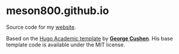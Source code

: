 # meson800.github.io

Source code for my [website](https://www.meson.us).

Based on the [Hugo Academic template](https://github.com/gcushen/hugo-academic) by [**George Cushen**](https://georgecushen.com). His base template code is available under the MIT license.
